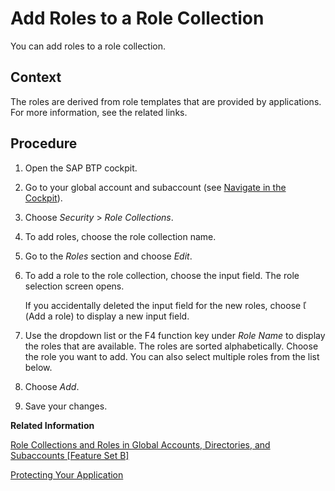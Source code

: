 <!-- loioe3130fb95aa64970b07d4dc65b24df1a -->

<link rel="stylesheet" type="text/css" href="../css/sap-icons.css"/>

# Add Roles to a Role Collection

You can add roles to a role collection.



## Context

The roles are derived from role templates that are provided by applications. For more information, see the related links.



## Procedure

1.  Open the SAP BTP cockpit.

2.  Go to your global account and subaccount \(see [Navigate in the Cockpit](Navigate_in_the_Cockpit_0874895.md)\).

3.  Choose *Security* \> *Role Collections*.

4.  To add roles, choose the role collection name.

5.  Go to the *Roles* section and choose *Edit*.

6.  To add a role to the role collection, choose the input field. The role selection screen opens.

    If you accidentally deleted the input field for the new roles, choose <span class="SAP-icons"></span> \(Add a role\) to display a new input field.

7.  Use the dropdown list or the F4 function key under *Role Name* to display the roles that are available. The roles are sorted alphabetically. Choose the role you want to add. You can also select multiple roles from the list below.

8.  Choose *Add*.

9.  Save your changes.


**Related Information**  


[Role Collections and Roles in Global Accounts, Directories, and Subaccounts \[Feature Set B\]](../10-concepts/Role_Collections_and_Roles_in_Global_Accounts,_Directories,_and_Subaccounts_Feature_Set_B_0039cf0.md "In the cloud management tools feature set B, SAP BTP provides a set of role collections to set up administrator access to your global account and subaccounts.")

[Protecting Your Application](../30-development/Protecting_Your_Application_7c5c565.md "Developers create authorization information for business users in their environment; this information is deployed in an application and made available to administrators who complete the authorization setup and assign the authorizations to business users.")

